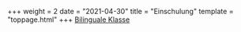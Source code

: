 +++
weight = 2
date = "2021-04-30"
title = "Einschulung"
template = "toppage.html"
+++
[Bilinguale Klasse <i class='fas fa-paint-brush'></i>](../schullebenseiten/bilingualeklasse)  


